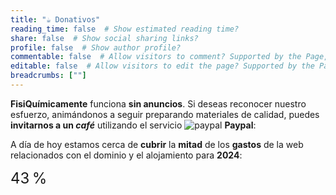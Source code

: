 ```yaml
---
title: "☕️ Donativos"
reading_time: false  # Show estimated reading time?
share: false  # Show social sharing links?
profile: false  # Show author profile?
commentable: false  # Allow visitors to comment? Supported by the Page, Post, and Docs content types.
editable: false  # Allow visitors to edit the page? Supported by the Page, Post, and Docs content types.
breadcrumbs: [""]
---
```


**FisiQuímicamente** funciona **sin anuncios**. Si deseas reconocer nuestro esfuerzo, animándonos a seguir preparando materiales de calidad, puedes **invitarnos a un *café*** utilizando el servicio <img draggable="false" class="icon" alt="paypal" src="/icon/paypal.svg"> **Paypal**:

<div align="center">
<a href="https://www.paypal.com/donate/?business=5DYE3DLPRQTQG&no_recurring=0&item_name=¡Gracias%21+Con+tu+contribución+estás+ayudando+a+que+FisiQu%C3%ADmicamente+siga+mejorando.&currency_code=EUR" target="_blank" rel="noopener">
<tgs-player autoplay loop mode="normal" style="width:50%;height:auto" src="/media/lottie/coffee.tgs" data-toggle="tooltip" data-placement="right" title aria-label="PayPal" data-original-title="Invítanos a un café">
		</tgs-player>
</a>
</div>

A día de hoy estamos cerca de **cubrir** la **mitad** de los **gastos** de la web relacionados con el dominio y el alojamiento para **2024**:

<div class="progress" style="height: 2rem; font-size: 1.5rem">
  <div class="progress-bar progress-bar-striped progress-bar-animated" role="progressbar" aria-valuenow="43" aria-valuemin="0" aria-valuemax="100" style="width: 43%">43&thinsp;%</div>
</div>